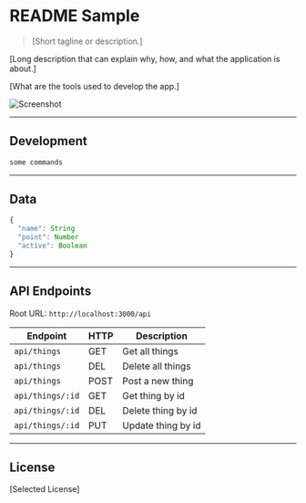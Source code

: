 # README Sample

> [Short tagline or description.]

[Long description that can explain why, how, and what the application is about.]

[What are the tools used to develop the app.]

![Screenshot](./screenshot.png)

--------------------------------------------------------------------------------

## Development

```sh
some commands
```

--------------------------------------------------------------------------------

## Data

```js
{
  "name": String
  "point": Number
  "active": Boolean
}
```

--------------------------------------------------------------------------------

## API Endpoints

Root URL: `http://localhost:3000/api`

| Endpoint         | HTTP | Description |
|------------------|------|-------------|
| `api/things`     | GET  | Get all things
| `api/things`     | DEL  | Delete all things
| `api/things`     | POST | Post a new thing
| `api/things/:id` | GET  | Get thing by id
| `api/things/:id` | DEL  | Delete thing by id
| `api/things/:id` | PUT  | Update thing by id

--------------------------------------------------------------------------------

## License

[Selected License]
